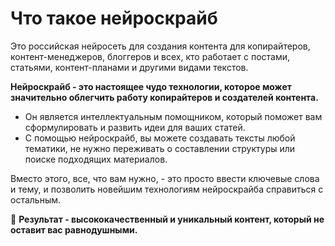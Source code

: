 # Что такое нейроскрайб

Это российская нейросеть для создания контента для копирайтеров, контент-менеджеров, блоггеров и всех, кто работает с постами, статьями, контент-планами и другими видами текстов.

**Нейроскрайб - это настоящее чудо технологии, которое может значительно облегчить работу копирайтеров и создателей контента.** 

- Он является интеллектуальным помощником, который поможет вам сформулировать и развить идеи для ваших статей.
- С помощью нейроскрайб, вы можете создавать тексты любой тематики, не нужно переживать о составлении структуры или поиске подходящих материалов.

Вместо этого, все, что вам нужно, - это просто ввести ключевые слова и тему, и позволить новейшим технологиям нейроскрайба справиться с остальным. 

💪 **Результат - высококачественный и уникальный контент, который не оставит вас равнодушными.**
